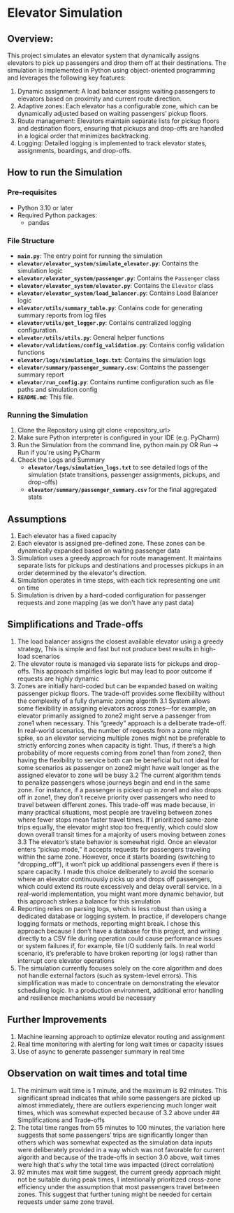 # Elevator Simulation

## Overview:

This project simulates an elevator system that dynamically assigns elevators to pick up passengers and drop them off at
their destinations. The simulation is implemented in Python using object-oriented programming and leverages the
following key features:

1. Dynamic assignment: A load balancer assigns waiting passengers to elevators based on proximity and current route
   direction.
2. Adaptive zones: Each elevator has a configurable zone, which can be dynamically adjusted based on waiting passengers’
   pickup floors.
3. Route management: Elevators maintain separate lists for pickup floors and destination floors, ensuring that pickups
   and drop-offs are handled in a logical order that minimizes backtracking.
4. Logging: Detailed logging is implemented to track elevator states, assignments, boardings, and drop-offs.

## How to run the Simulation

### Pre-requisites

- Python 3.10 or later
- Required Python packages:
    - pandas

### File Structure

- **`main.py`**: The entry point for running the simulation
- **`elevator/elevator_system/simulate_elevator.py`**: Contains the simulation logic
- **`elevator/elevator_system/passenger.py`**: Contains the `Passenger` class
- **`elevator/elevator_system/elevator.py`**: Contains the `Elevator` class
- **`elevator/elevator_system/load_balancer.py`**: Contains Load Balancer logic
- **`elevator/utils/summary_table.py`**: Contains code for generating summary reports from log files
- **`elevator/utils/get_logger.py`**: Contains centralized logging configuration.
- **`elevator/utils/utils.py`**: General helper functions
- **`elevator/validations/config_validation.py`**: Contains config validation functions
- **`elevator/logs/simulation_logs.txt`**: Contains the simulation logs
- **`elevator/summary/passenger_summary.csv`**: Contains the passenger summary report
- **`elevator/run_config.py`**: Contains runtime configuration such as file paths and simulation config
- **`README.md`**: This file.

### Running the Simulation

1. Clone the Repository using git clone <repository_url>
2. Make sure Python interpreter is configured in your IDE (e.g. PyCharm)
3. Run the Simulation from the command line, python main.py OR Run -> Run if you're using PyCharm
4. Check the Logs and Summary
    - **`elevator/logs/simulation_logs.txt`** to see detailed logs of the simulation (state transitions, passenger
      assignments, pickups, and drop-offs)
    - **`elevator/summary/passenger_summary.csv`** for the final aggregated stats

## Assumptions

1. Each elevator has a fixed capacity
2. Each elevator is assigned pre-defined zone. These zones can be dynamically expanded based on waiting passenger data
3. Simulation uses a greedy approach for route management. It maintains separate lists for pickups and destinations and
   processes pickups in an order determined by the elevator's direction.
4. Simulation operates in time steps, with each tick representing one unit on time
5. Simulation is driven by a hard-coded configuration for passenger requests and zone mapping (as we don't have any past
   data)

## Simplifications and Trade-offs

1. The load balancer assigns the closest available elevator using a greedy strategy, This is simple and fast but not
   produce best results in high-load scenarios
2. The elevator route is managed via separate lists for pickups and drop-offs. This approach simplifies logic but may
   lead to poor outcome if requests are highly dynamic
3. Zones are initially hard-coded but can be expanded based on waiting passenger pickup floors. The trade-off provides
   some flexibility without the complexity of a fully dynamic zoning algorith
   3.1 System allows some flexibility in assigning elevators across zones—for example, an elevator primarily assigned to
   zone2 might serve a passenger from zone1 when necessary. This “greedy” approach is a deliberate trade-off. In
   real-world scenarios, the number of requests from a zone might spike, so an elevator servicing multiple zones might
   not be preferable to strictly enforcing zones when capacity is tight. Thus, if there’s a high probability of more
   requests coming from zone1 than from zone2, then having the flexibility to service both can be beneficial but not
   ideal for some scenarios as passenger on zone2 might have wait longer as the assigned elevator to zone will be busy
   3.2 The current algorithm tends to penalize passengers whose journeys begin and end in the same zone. For instance,
   if a passenger is picked up in zone1 and also drops off in zone1, they don’t receive priority over passengers who
   need to travel between different zones. This trade-off was made because, in many practical situations, most people
   are traveling between zones where fewer stops mean faster travel times. If I prioritized same-zone trips equally,
   the elevator might stop too frequently, which could slow down overall transit times for a majority of users moving
   between zones
   3.3 The elevator’s state behavior is somewhat rigid. Once an elevator enters “pickup mode,” it accepts requests for
   passengers traveling within the same zone. However, once it starts boarding (switching to “dropping_off”), it won’t
   pick up additional passengers even if there is spare capacity. I made this choice deliberately to avoid the scenario
   where an elevator continuously picks up and drops off passengers, which could extend its route excessively and delay
   overall service. In a real-world implementation, you might want more dynamic behavior, but this approach strikes a
   balance for this simulation
4. Reporting relies on parsing logs, which is less robust than using a dedicated database or logging system. In
   practice, if developers change logging formats or methods, reporting might break. I chose this approach because I
   don’t have a database for this project, and writing directly to a CSV file during operation could cause performance
   issues or system failures if, for example, file I/O suddenly fails. In real world scenario, it’s preferable to have
   broken reporting (or logs) rather than interrupt core elevator operations
5. The simulation currently focuses solely on the core algorithm and does not handle external factors 
   (such as system-level errors). This simplification was made to concentrate on demonstrating the elevator scheduling
   logic. In a production environment, additional error handling and resilience mechanisms would be necessary

## Further Improvements

1. Machine learning approach to optimize elevator routing and assignment
2. Real time monitoring with alerting for long wait times or capacity issues
3. Use of async to generate passenger summary in real time

## Observation on wait times and total time

1. The minimum wait time is 1 minute, and the maximum is 92 minutes. This significant spread indicates that while some
   passengers are picked up almost immediately, there are outliers experiencing much longer wait times, which was
   somewhat expected because of 3.2 above under ## Simplifications and Trade-offs
2. The total time ranges from 55 minutes to 100 minutes, the variation here suggests that some passengers’ trips are
   significantly longer than others which was somewhat expected as the simulation data inputs were deliberately provided
   in a way which was not favorable for current algorith and because of the trade-offs in section 3.0 above, wait times
   were high that's why the total time was impacted (direct correlation)
3. 92 minutes max wait time suggest, the current greedy approach might not be suitable during peak times, I
   intentionally prioritized cross-zone efficiency under the assumption that most passengers travel between zones. This
   suggest that further tuning might be needed for certain requests under same zone travel. 